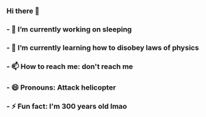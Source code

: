### Hi there 👋

### - 🔭 I’m currently working on sleeping
### - 🌱 I’m currently learning how to disobey laws of physics
### - 📫 How to reach me: don't reach me
### - 😄 Pronouns: Attack helicopter
### - ⚡ Fun fact: I'm 300 years old lmao